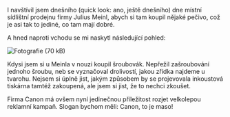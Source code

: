 <!-- dcterms:identifier = riderweblog#17 -->
<!-- dcterms:title = Canon, to je maso! -->
<!-- np9:categoryId = 2 -->
<!-- x4w:category = Lidé a jiná zvěř -->
<!-- np9:authorId = 1 -->
<!-- np9:authorEmail = michal.valasek@altairis.cz -->
<!-- dcterms:creator = Michal Altair Valášek -->
<!-- dcterms:created = 2003-03-03T22:25:31+01:00 -->
<!-- dcterms:dateAccepted = 2003-03-03T22:25:31+01:00 -->

I navštívil jsem dnešního (quick look: ano, ještě dnešního) dne místní sídlištní prodejnu firmy Julius Meinl, abych si tam koupil nějaké pečivo, což je asi tak to jediné, co tam mají dobré.

A hned naproti vchodu se mi naskytl následující pohled:

![Fotografie (70 kB)](/files/canon_maso.jpg)

Kdysi jsem si u Meinla v nouzi koupil šroubovák. Nepřežil zašroubování jednoho šroubu, neb se vyznačoval drolivostí, jakou zřídka najdeme u tvarohu. Nejsem si úplně jist, jakým způsobem by se projevovala inkoustová tiskárna tamtéž zakoupená, ale jsem si jist, že to nechci zkoušet.

Firma Canon má ovšem nyní jedinečnou příležitost rozjet velkolepou reklamní kampaň. Slogan bychom měli: Canon, to je maso!